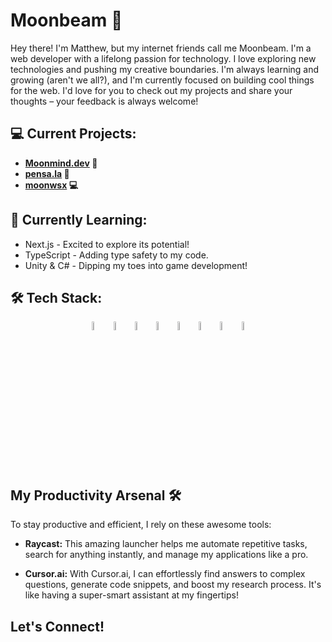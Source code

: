 # Moonbeam 🚀

Hey there! I'm Matthew, but my internet friends call me Moonbeam. I'm a web developer with a lifelong passion for technology. I love exploring new technologies and pushing my creative boundaries. I'm always learning and growing (aren't we all?), and I'm currently focused on building cool things for the web. I'd love for you to check out my projects and share your thoughts – your feedback is always welcome!

## 💻 Current Projects:

* **[Moonmind.dev](https://www.moonmind.dev) 🚀**
* **[pensa.la](https://www.pensa.la) 💌**
* **[moonwsx](https://www.moonbeamws.dev) 💻**


## 🌱 Currently Learning:

* Next.js -  Excited to explore its potential!
* TypeScript -  Adding type safety to my code.
* Unity & C# - Dipping my toes into game development!

## 🛠️ Tech Stack:

<p align="center">
  <img src="https://cdn.jsdelivr.net/gh/devicons/devicon/icons/typescript/typescript-original.svg" width='6%' alt="TypeScript">
  <img src="https://cdn.jsdelivr.net/gh/devicons/devicon/icons/javascript/javascript-original.svg" width='6%' alt="JavaScript">
  <img src="https://cdn.jsdelivr.net/gh/devicons/devicon/icons/react/react-original.svg" width='6%' alt="React">
  <img src="https://cdn.jsdelivr.net/gh/devicons/devicon/icons/npm/npm-original-wordmark.svg" width='6%' alt="npm">
  <img src="https://cdn.jsdelivr.net/gh/devicons/devicon/icons/nextjs/nextjs-original.svg" width='6%' alt="Next.js">
  <img src="https://cdn.jsdelivr.net/gh/devicons/devicon/icons/vscode/vscode-original.svg" width='6%' alt="VS Code">
  <img src="https://cdn.jsdelivr.net/gh/devicons/devicon/icons/bootstrap/bootstrap-original.svg" width='6%' alt="Bootstrap">
  <img src="https://cdn.jsdelivr.net/gh/devicons/devicon/icons/git/git-original.svg" width='6%' alt="Git">
  </p>

## My Productivity Arsenal 🛠️

To stay productive and efficient, I rely on these awesome tools:

* **Raycast:** This amazing launcher helps me automate repetitive tasks, search for anything instantly, and manage my applications like a pro.

* **Cursor.ai:** With Cursor.ai, I can effortlessly find answers to complex questions, generate code snippets, and boost my research process. It's like having a super-smart assistant at my fingertips!

## Let's Connect!
